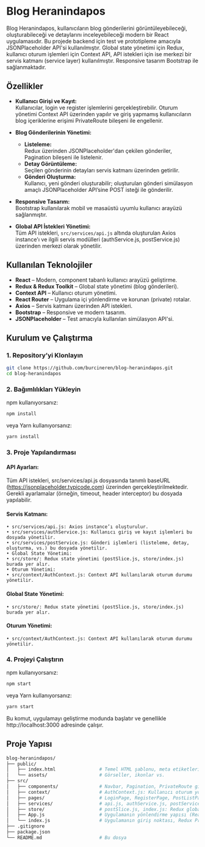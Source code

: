 # Blog Heranindapos

Blog Heranindapos, kullanıcıların blog gönderilerini görüntüleyebileceği, oluşturabileceği ve detaylarını inceleyebileceği modern bir React uygulamasıdır. Bu projede backend için test ve prototipleme amacıyla JSONPlaceholder API'si kullanılmıştır. Global state yönetimi için Redux, kullanıcı oturum işlemleri için Context API, API istekleri için ise merkezi bir servis katmanı (service layer) kullanılmıştır. Responsive tasarım Bootstrap ile sağlanmaktadır.

## Özellikler

- **Kullanıcı Girişi ve Kayıt:**  
  Kullanıcılar, login ve register işlemlerini gerçekleştirebilir. Oturum yönetimi Context API üzerinden yapılır ve giriş yapmamış kullanıcıların blog içeriklerine erişimi PrivateRoute bileşeni ile engellenir.

- **Blog Gönderilerinin Yönetimi:**  
  - **Listeleme:**  
    Redux üzerinden JSONPlaceholder'dan çekilen gönderiler, Pagination bileşeni ile listelenir.
  - **Detay Görüntüleme:**  
    Seçilen gönderinin detayları servis katmanı üzerinden getirilir.
  - **Gönderi Oluşturma:**  
    Kullanıcı, yeni gönderi oluşturabilir; oluşturulan gönderi simülasyon amaçlı JSONPlaceholder API’sine POST isteği ile gönderilir.

- **Responsive Tasarım:**  
  Bootstrap kullanılarak mobil ve masaüstü uyumlu kullanıcı arayüzü sağlanmıştır.

- **Global API İstekleri Yönetimi:**  
  Tüm API istekleri, `src/services/api.js` altında oluşturulan Axios instance'ı ve ilgili servis modülleri (authService.js, postService.js) üzerinden merkezi olarak yönetilir.

## Kullanılan Teknolojiler

- **React** – Modern, component tabanlı kullanıcı arayüzü geliştirme.
- **Redux & Redux Toolkit** – Global state yönetimi (blog gönderileri).
- **Context API** – Kullanıcı oturum yönetimi.
- **React Router** – Uygulama içi yönlendirme ve korunan (private) rotalar.
- **Axios** – Servis katmanı üzerinden API istekleri.
- **Bootstrap** – Responsive ve modern tasarım.
- **JSONPlaceholder** – Test amacıyla kullanılan simülasyon API'si.

## Kurulum ve Çalıştırma

### 1. Repository’yi Klonlayın

```bash
git clone https://github.com/burcineren/blog-heranindapos.git
cd blog-heranindapos
````
### 2. Bağımlılıkları Yükleyin
npm kullanıyorsanız:
```bash
npm install
````
veya Yarn kullanıyorsanız:
```bash
yarn install
````

### 3. Proje Yapılandırması
####	API Ayarları:
Tüm API istekleri, src/services/api.js dosyasında tanımlı baseURL (https://jsonplaceholder.typicode.com) üzerinden gerçekleştirilmektedir. Gerekli ayarlamalar (örneğin, timeout, header interceptor) bu dosyada yapılabilir.

####	Servis Katmanı:
	• src/services/api.js: Axios instance’ı oluşturulur.
	• src/services/authService.js: Kullanıcı giriş ve kayıt işlemleri bu dosyada yönetilir.
	• src/services/postService.js: Gönderi işlemleri (listeleme, detay, oluşturma, vs.) bu dosyada yönetilir.
	• Global State Yönetimi:
	• src/store/: Redux state yönetimi (postSlice.js, store/index.js) burada yer alır.
	• Oturum Yönetimi:
	• src/context/AuthContext.js: Context API kullanılarak oturum durumu yönetilir.
####	Global State Yönetimi:
	• src/store/: Redux state yönetimi (postSlice.js, store/index.js) burada yer alır.

####	Oturum Yönetimi:
	• src/context/AuthContext.js: Context API kullanılarak oturum durumu yönetilir.


### 4.  Projeyi Çalıştırın
npm kullanıyorsanız:
```bash
npm start
````
veya Yarn kullanıyorsanız:
```bash
yarn start
````
Bu komut, uygulamayı geliştirme modunda başlatır ve genellikle http://localhost:3000 adresinde çalışır.

## Proje Yapısı

```bash
blog-heranindapos/
├── public/
│   ├── index.html                # Temel HTML şablonu, meta etiketleri (örn. viewport) vs.
│   └── assets/                   # Görseller, ikonlar vs.
├── src/
│   ├── components/               # Navbar, Pagination, PrivateRoute gibi yeniden kullanılabilir bileşenler
│   ├── context/                  # AuthContext.js: Kullanıcı oturum yönetimi için Context API
│   ├── pages/                    # LoginPage, RegisterPage, PostListPage, PostDetailPage, PostCreatePage
│   ├── services/                 # api.js, authService.js, postService.js: API isteklerinin merkezi yönetimi
│   ├── store/                    # postSlice.js, index.js: Redux global state yönetimi
│   ├── App.js                    # Uygulamanın yönlendirme yapısı (React Router) ve temel bileşen yerleşimi
│   └── index.js                  # Uygulamanın giriş noktası, Redux Provider ve AuthProvider sarmalaması
├── .gitignore
├── package.json
└── README.md                     # Bu dosya
````

